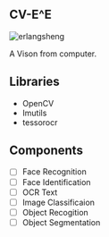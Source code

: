 CV-E^E
------

![erlangsheng](./erlangsehng.jpg)

A Vison from computer.

## Libraries

- OpenCV
- Imutils
- tessorocr

## Components

* [ ] Face Recognition
* [ ] Face Identification
* [ ] OCR Text
* [ ] Image Classificaion
* [ ] Object Recogition
* [ ] Object Segmentation
